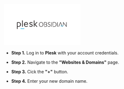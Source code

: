 <img src="/kb-images/plesk/plesk-logo.png" alt="Plesk Logo" width="250">

* **Step 1.** Log in to **Plesk** with your account credentials.

* **Step 2.** Navigate to the **"Websites & Domains"** page.

* **Step 3.** Cick the **"+"** button.

* **Step 4.** Enter your new domain name.
